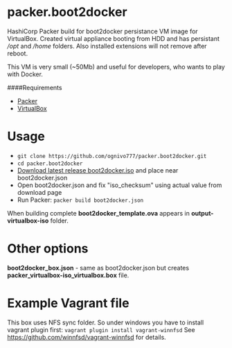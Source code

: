 # packer.boot2docker
HashiCorp Packer build for boot2docker persistance VM image for VirtualBox. Created virtual appliance booting from HDD and has persistant */opt* and */home* folders. Also installed extensions will not remove after reboot.

This VM is very small (~50Mb) and useful for developers, who wants to play with Docker.

####Requirements
* [Packer](https://www.vagrantup.com/) 
* [VirtualBox](https://www.virtualbox.org/)

# Usage
* `git clone https://github.com/ognivo777/packer.boot2docker.git`
* `cd packer.boot2docker`
* [Download latest release boot2docker.iso](https://github.com/boot2docker/boot2docker/releases/latest) and place near boot2docker.json
* Open boot2docker.json and fix "iso_checksum" using actual value from download page
* Run Packer: `packer build boot2docker.json`

When building complete **boot2docker_template.ova** appears in **output-virtualbox-iso** folder.

# Other options
**boot2docker_box.json** - same as boot2docker.json but creates **packer_virtualbox-iso_virtualbox.box** file.

# Example Vagrant file
This box uses NFS sync folder. So under windows you have to install vagrant plugin first:
`vagrant plugin install vagrant-winnfsd`
See https://github.com/winnfsd/vagrant-winnfsd for details.
